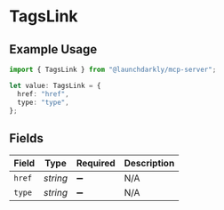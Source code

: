 # TagsLink

## Example Usage

```typescript
import { TagsLink } from "@launchdarkly/mcp-server";

let value: TagsLink = {
  href: "href",
  type: "type",
};
```

## Fields

| Field              | Type               | Required           | Description        |
| ------------------ | ------------------ | ------------------ | ------------------ |
| `href`             | *string*           | :heavy_minus_sign: | N/A                |
| `type`             | *string*           | :heavy_minus_sign: | N/A                |